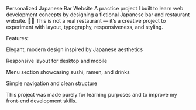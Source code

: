Personalized Japanese Bar Website
A practice project I built to learn web development concepts by designing a fictional Japanese bar and restaurant website. 🍶🍣
This is not a real restaurant — it’s a creative project to experiment with layout, typography, responsiveness, and styling.

Features:

Elegant, modern design inspired by Japanese aesthetics

Responsive layout for desktop and mobile

Menu section showcasing sushi, ramen, and drinks

Simple navigation and clean structure

This project was made purely for learning purposes and to improve my front-end development skills.
